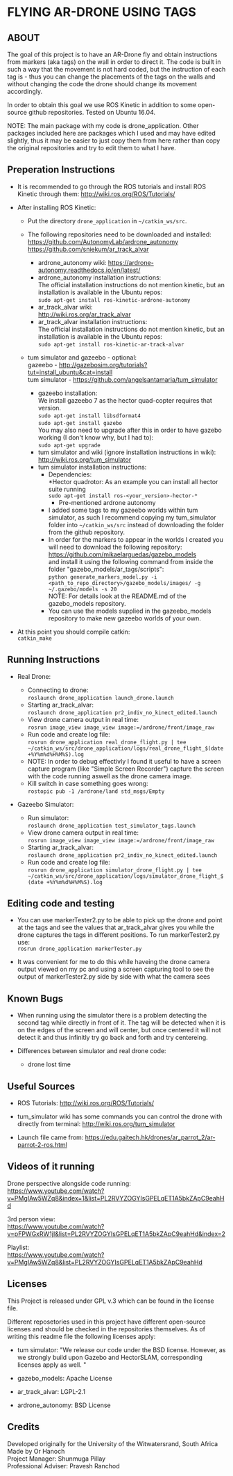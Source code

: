 
# FLYING AR-DRONE USING TAGS

## ABOUT
The goal of this project is to have an AR-Drone fly and obtain instructions from markers (aka tags) on the wall in order to direct it. The code is built in such a way that the movement is not hard coded, but the instruction of each tag is - thus you can change the placements of the tags on the walls and without changing the code the drone should change its movement accordingly.

In order to obtain this goal we use ROS Kinetic in addition to some open-source github repositories.
Tested on Ubuntu 16.04.

NOTE:
The main package with my code is drone_application. Other packages included here are packages which I used and may have edited slightly, thus it may be easier to just copy them from here rather than copy the original repositories and try to edit them to what I have.

## Preperation Instructions
*  It is recommended to go through the ROS tutorials and install ROS Kinetic through them:
http://wiki.ros.org/ROS/Tutorials/

*  After installing ROS Kinetic:

	*  Put the directory `drone_application` in `~/catkin_ws/src`.

	*  The following repositories need to be downloaded and installed:  
	https://github.com/AutonomyLab/ardrone_autonomy  
	https://github.com/sniekum/ar_track_alvar
		*  ardrone_autonomy wiki: 
		https://ardrone-autonomy.readthedocs.io/en/latest/  
		*  ardrone_autonomy installation instructions:  
		The official installation instructions do not mention kinetic, but an installation is available in the Ubuntu repos:  
		`sudo apt-get install ros-kinetic-ardrone-autonomy`
		*  ar_track_alvar wiki:  
		http://wiki.ros.org/ar_track_alvar  
		* ar_track_alvar installation instructions:  
		The official installation instructions do not mention kinetic, but an installation is available in the Ubuntu repos:  
		`sudo apt-get install ros-kinetic-ar-track-alvar`

	*  tum simulator and gazeebo - optional:  
	gazeebo - http://gazebosim.org/tutorials?tut=install_ubuntu&cat=install  
	tum simulator - https://github.com/angelsantamaria/tum_simulator  
		* gazeebo installation:  
		We install gazeebo 7 as the hector quad-copter requires that version.  
		`sudo apt-get install libsdformat4`  
		`sudo apt-get install gazebo`  
		You may also need to upgrade after this in order to have gazebo working (I don't know why, but I had to):  
		`sudo apt-get upgrade`
		*  tum simulator and wiki (ignore installation instructions in wiki):  
		http://wiki.ros.org/tum_simulator 
		*  tum simulator installation instructions: 
			* Dependencies:  
				*Hector quadrotor: As an example you can install all hector suite running  
				`sudo apt-get install ros-<your_version>-hector-*`
				* Pre-mentioned ardrone autonomy
			*  I added some tags to my gazeebo worlds within tum simulator, as such I recommend copying my tum_simulator folder into `~/catkin_ws/src` instead of downloading the folder from the github repository.  
			* In order for the markers to appear in the worlds I created you will need to download the following repository:  
			https://github.com/mikaelarguedas/gazebo_models  
			and install it using the following command from inside the folder "gazebo_models/ar_tags/scripts":  
			`python generate_markers_model.py -i <path_to_repo_directory>/gazebo_models/images/ -g ~/.gazebo/models -s 20`  
			NOTE: For details look at the README.md of the gazebo_models repository.
			*  You can use the models supplied in the gazeebo_models repository to make new gazeebo worlds of your own.

*  At this point you should compile catkin:  
`catkin_make`

## Running Instructions
*  Real Drone:  
	*  Connecting to drone:  
		`roslaunch drone_application launch_drone.launch`  
	*  Starting ar_track_alvar:  
		`roslaunch drone_application pr2_indiv_no_kinect_edited.launch`  
	*  View drone camera output in real time:  
		`rosrun image_view image_view image:=/ardrone/front/image_raw`  
	*  Run code and create log file:  
		`rosrun drone_application real_drone_flight.py | tee ~/catkin_ws/src/drone_application/logs/real_drone_flight_$(date +%Y%m%d%H%M%S).log`  
	*  NOTE: In order to debug effectivly I found it useful to have a screen capture program (like "Simple Screen Recorder") capture the screen with the code running aswell as the drone camera image.  
	*  Kill switch in case something goes wrong:  
		`rostopic pub -1 /ardrone/land std_msgs/Empty`
	
*  Gazeebo Simulator:  
	*  Run simulator:  
		`roslaunch drone_application test_simulator_tags.launch`  
	*  View drone camera output in real time:  
		`rosrun image_view image_view image:=/ardrone/front/image_raw`
	* Starting ar_track_alvar:  
		`roslaunch drone_application pr2_indiv_no_kinect_edited.launch`  
	*  Run code and create log file:  
		`rosrun drone_application simulator_drone_flight.py | tee ~/catkin_ws/src/drone_application/logs/simulator_drone_flight_$(date +%Y%m%d%H%M%S).log`
		
## Editing code and testing
*  You can use markerTester2.py to be able to pick up the drone and point at the tags and see the values that ar_track_alvar gives you while the drone captures the tags in different positions. To run markerTester2.py use:  
`rosrun drone_application markerTester.py`

*  It was convenient for me to do this while haveing the drone camera output viewed on my pc and using a screen capturing tool to see the output of markerTester2.py side by side with what the camera sees

## Known Bugs
*  When running using the simulator there is a problem detecting the second tag while directly in front of it. The tag will be detected when it is on the edges of the screen and will center, but once centered it will not detect it and thus infinitly try go back and forth and try centereing.  

*  Differences between simulator and real drone code:
	*  drone lost time

## Useful Sources
*  ROS Tutorials:
http://wiki.ros.org/ROS/Tutorials/

*  tum_simulator wiki has some commands you can control the drone with directly from terminal:
http://wiki.ros.org/tum_simulator

*  Launch file came from:
https://edu.gaitech.hk/drones/ar_parrot_2/ar-parrot-2-ros.html

## Videos of it running
Drone perspective alongside code running:  
https://www.youtube.com/watch?v=PMgIAw5WZq8&index=1&list=PL2RVYZOGYIsGPELqET1A5bkZApC9eahHd

3rd person view:  
https://www.youtube.com/watch?v=pFPWGxRW1jI&list=PL2RVYZOGYIsGPELqET1A5bkZApC9eahHd&index=2

Playlist:  
https://www.youtube.com/watch?v=PMgIAw5WZq8&list=PL2RVYZOGYIsGPELqET1A5bkZApC9eahHd

## Licenses
This Project is released under GPL v.3 which can be found in the license file.

Different reposetories used in this project have different open-source licenses and should be checked in the repositories themselves. As of writing this readme file the following licenses apply:

*  tum simulator: "We release our code under the BSD license. However, as we strongly build upon Gazebo and HectorSLAM, corresponding licenses apply as well. "

*  gazebo_models: Apache License

*  ar_track_alvar: LGPL-2.1

*  ardrone_autonomy: BSD License

## Credits
Developed originally for the University of the Witwatersrand, South Africa
Made by Or Hanoch  
Project Manager: Shunmuga Pillay  
Professional Adviser: Pravesh Ranchod
